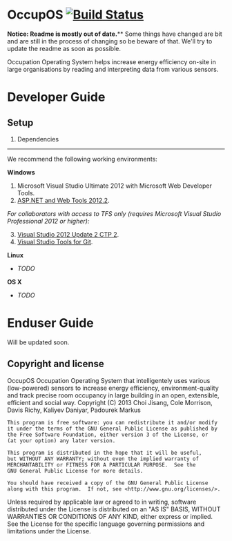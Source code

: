OccupOS [![Build Status](http://occupos.morrisoncole.co.uk/app/rest/builds/buildType:bt2/statusIcon)](http://occupos.morrisoncole.co.uk/viewType.html?buildTypeId=bt2&guest=1)
=======


******Notice: Readme is mostly out of date.********
Some things have changed are bit and are still in the process of changing so be beware of that. 
We'll try to update the readme as soon as possible.

Occupation Operating System helps increase energy efficiency on-site in large organisations by reading and interpreting data from various sensors.


Developer Guide
===========

Setup
-----

1. Dependencies
---------------
We recommend the following working environments:

**Windows**

1. Microsoft Visual Studio Ultimate 2012 with Microsoft Web Developer Tools.
2. [ASP.NET and Web Tools 2012.2](http://www.asp.net/vnext).

*For collaborators with access to TFS only (requires Microsoft Visual Studio Professional 2012 or higher):*

3. [Visual Studio 2012 Update 2 CTP 2](http://www.microsoft.com/en-us/download/details.aspx?id=36508).
4. [Visual Studio Tools for Git](http://visualstudiogallery.msdn.microsoft.com/abafc7d6-dcaa-40f4-8a5e-d6724bdb980c).

**Linux**

* *TODO*

**OS X**

* *TODO*

Enduser Guide
===========

Will be updated soon.

Copyright and license
-------

OccupOS
Occupation Operating System that intelligentely uses various (low-powered) sensors to increase energy efficiency, environment-quality and track precise room occupancy in large building in an open, extensible, efficient and social way.
Copyright (C) 2013 Choi Jisang, Cole Morrison, Davis Richy, Kaliyev Daniyar, Padourek Markus

    This program is free software: you can redistribute it and/or modify
    it under the terms of the GNU General Public License as published by
    the Free Software Foundation, either version 3 of the License, or
    (at your option) any later version.

    This program is distributed in the hope that it will be useful,
    but WITHOUT ANY WARRANTY; without even the implied warranty of
    MERCHANTABILITY or FITNESS FOR A PARTICULAR PURPOSE.  See the
    GNU General Public License for more details.

    You should have received a copy of the GNU General Public License
    along with this program.  If not, see <http://www.gnu.org/licenses/>.

Unless required by applicable law or agreed to in writing, software distributed under the License is distributed on an "AS IS" BASIS, WITHOUT WARRANTIES OR CONDITIONS OF ANY KIND, either express or implied. See the License for the specific language governing permissions and limitations under the License.

